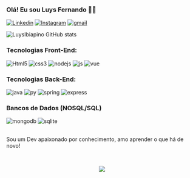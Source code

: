 ### Olá! Eu sou Luys Fernando 🧑‍💻

[![Linkedin](https://img.shields.io/badge/LinkedIn-0077B5?style=for-the-badge&logo=linkedin&logoColor=white)](https://www.linkedin.com/in/luys-fernando-ibiapino-372599240/)
[![Instagram](https://img.shields.io/badge/Instagram-E4405F?style=for-the-badge&logo=instagram&logoColor=white)](https://www.instagram.com/luys_ibiapino/?next=%2F)
[![gmail](https://img.shields.io/badge/Gmail-D14836?style=for-the-badge&logo=gmail&logoColor=white)](ibiapinoluysfernando@gmail.com)


![LuysIbiapino GitHub stats](https://github-readme-stats.vercel.app/api?username=LuysIbiapino&show_icons=true&theme=dracula)

### Tecnologias Front-End:
<div style = "display: inline_block"></>
<img aling ="center" alt="Html5" src="https://img.shields.io/badge/HTML5-E34F26?style=for-the-badge&logo=html5&logoColor=white"/>
<img aling ="center" alt="css3" src="https://img.shields.io/badge/CSS3-1572B6?style=for-the-badge&logo=css3&logoColor=white"/>
<img aling ="center" alt="nodejs" src="https://img.shields.io/badge/Node.js-43853D?style=for-the-badge&logo=node.js&logoColor=white"/>  
<img aling ="center" alt="js" src="https://img.shields.io/badge/JavaScript-F7DF1E?style=for-the-badge&logo=javascript&logoColor=black"/>


<img aling ="center" alt="vue" src="https://img.shields.io/badge/Vue.js-35495E?style=for-the-badge&logo=vue.js&logoColor=4FC08D"/>
</div> 

### Tecnologias Back-End:
<div style = "display: inline_block">
<img aling ="center" alt="java" src="https://img.shields.io/badge/Java-ED8B00?style=for-the-badge&logo=openjdk&logoColor=white"/> 

<img aling ="center" alt="py" src="https://img.shields.io/badge/Python-3776AB?style=for-the-badge&logo=python&logoColor=white"/> 
<img aling ="center" alt="spring" src="https://img.shields.io/badge/Spring-6DB33F?style=for-the-badge&logo=spring&logoColor=white"/>  
<img aling ="center" alt="express" src="https://img.shields.io/badge/Express.js-404D59?style=for-the-badge"/>
</div>

### Bancos de Dados (NOSQL/SQL) 
<div style = "display: inline_block">
<img aling ="center" alt="mongodb" src="https://img.shields.io/badge/MongoDB-4EA94B?style=for-the-badge&logo=mongodb&logoColor=white"/>  
<img aling ="center" alt="sqlite" src="https://img.shields.io/badge/SQLite-07405E?style=for-the-badge&logo=sqlite&logoColor=white"/>  
</div><br/>

Sou um Dev apaixonado por conhecimento, amo aprender o que há de novo!

</br>

<p align ="center"> <img align ="center" src="https://profile-counter.glitch.me/LuysIbiapino/count.svg"/></p>
